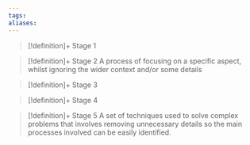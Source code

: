 ```yaml
---
tags:
aliases:
---
```


> [!definition]+ Stage 1
>

> [!definition]+ Stage 2
> A process of focusing on a specific aspect, whilst ignoring the wider context and/or some details

> [!definition]+ Stage 3
>

> [!definition]+ Stage 4
>

> [!definition]+ Stage 5
> A set of techniques used to solve complex problems that involves removing unnecessary details so the main processes involved can be easily identified.



